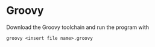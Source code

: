 Groovy
==========

Download the Groovy toolchain and run the program with
```
groovy <insert file name>.groovy
```